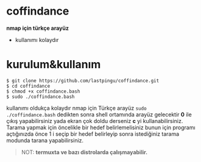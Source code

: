 # coffindance
**nmap için türkçe arayüz**
* kullanımı kolaydır
# kurulum&kullanım
```
$ git clone https://github.com/lastpingu/coffindance.git
$ cd coffindance
$ chmod +x coffindance.bash
$ sudo ./coffindance.bash
```
kullanımı oldukça kolaydır nmap için Türkçe arayüz `sudo ./coffindance.bash` dedikten sonra
shell ortamında arayüz gelecektir **0** ile çıkış yapabilirsiniz yada ekran çok doldu derseniz
**c** yi kullanabilirsiniz. Tarama yapmak için öncelikle bir hedef belirlemelisiniz bunun için
programı açtığınızda önce 1 i seçip bir hedef belirleyip sonra istediğiniz tarama modunda
tarana yapabilirsiniz.

> NOT: **termuxta ve bazı distrolarda çalışmayabilir.**

